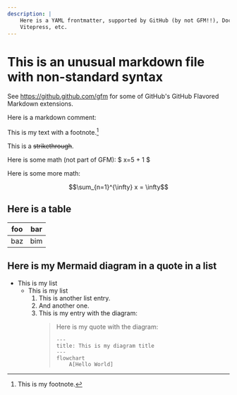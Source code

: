```yaml
---
description: |
    Here is a YAML frontmatter, supported by GitHub (by not GFM!!), Docusaurus,
    Vitepress, etc.
---
```


# This is an unusual markdown file with non-standard syntax

See <https://github.github.com/gfm> for some of GitHub's
GitHub Flavored Markdown extensions.

Here is a markdown comment: <!-- Hello World -->

This is my text with a footnote.[^1]

[^1]: This is my footnote.

This is a ~~strikethrough~~.

Here is some math (not part of GFM): $ x=5 + 1 $

Here is some more math:

```math
\sum_{n=1}^{\infty} x = \infty
```

## Here is a table

| foo | bar |
| --- | --- |
| baz | bim |

## Here is my Mermaid diagram in a quote in a list

* This is my list
  * This is my list
    1. This is another list entry.
    2. And another one.
    3. This is my entry with the diagram:
       > Here is my quote with the diagram:
       >
       > ```mermaid
       > ---
       > title: This is my diagram title
       > ---
       > flowchart
       >     A[Hello World]
       > ```
